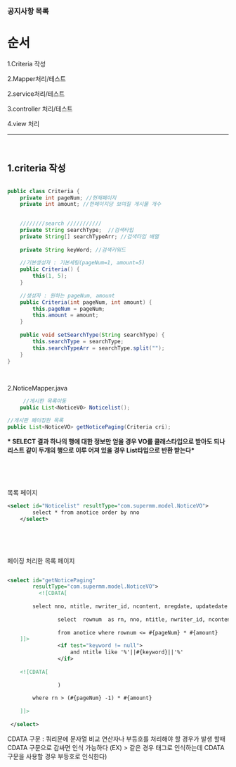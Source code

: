 ### 공지사항 목록



순서 
===

1.Criteria 작성

2.Mapper처리/테스트 

2.service처리/테스트

3.controller 처리/테스트

4.view 처리


-----------------------


&nbsp;


1.criteria 작성
---

```java

public class Criteria { 
	private int pageNum; //현재페이지
	private int amount; //한페이지당 보여질 게시물 개수	
	

	////////search ///////////
	private String searchType;  //검색타입
	private String[] searchTypeArr; //검색타입 배열
	
	private String keyWord; //검색키워드
	
	//기본생성자 : 기본세팅(pageNum=1, amount=5)
	public Criteria() {
		this(1, 5);
	}
	
	//생성자 : 원하는 pageNum, amount
	public Criteria(int pageNum, int amount) {
		this.pageNum = pageNum;
		this.amount = amount;
	}
	
	public void setSearchType(String searchType) {
		this.searchType = searchType;
		this.searchTypeArr = searchType.split("");
	}
}
```



&nbsp;



2.NoticeMapper.java

```java
	 //게시판 목록이동
	public List<NoticeVO> Noticelist();
```
```java
//게시판 페이징한 목록 
public List<NoticeVO> getNoticePaging(Criteria cri);
```


__* SELECT 결과 하나의 행에 대한 정보만 얻을 경우 VO를 클래스타입으로 받아도 되나 리스트 같이 두개의 행으로 이루 어져 있을 경우 List타입으로 반환 받는다*__


&nbsp;


&nbsp;

목록 페이지 
```xml
<select id="Noticelist" resultType="com.supermm.model.NoticeVO">
		select * from anotice order by nno
	</select>

```

&nbsp;


&nbsp;



페이징 처리한 목록 페이지

```xml

<select id="getNoticePaging"
		resultType="com.supermm.model.NoticeVO">	
		  <![CDATA[
        
        select nno, ntitle, nwriter_id, ncontent, nregdate, updatedate from(
        
                select  rownum  as rn, nno, ntitle, nwriter_id, ncontent, nregdate, updatedate
                  
                from anotice where rownum <= #{pageNum} * #{amount} 
    ]]>            
                <if test="keyword != null">
                    and ntitle like '%'||#{keyword}||'%' 
                </if>
    
    <![CDATA[
                    
                )
                    
        where rn > (#{pageNum} -1) * #{amount}
    
    ]]>
    
 </select>

```



CDATA 구문 : 쿼리문에 문자열 비교 연산자나 부등호를 처리해야 할 경우가 발생 할때 
CDATA 구문으로 감싸면 인식 가능하다
(EX) > 같은 경우 태그로 인식하는데 CDATA 구문을 사용할 경우 부등호로 인식한다)